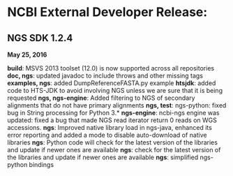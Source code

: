 # NCBI External Developer Release:

## NGS SDK 1.2.4
**May 25, 2016**

  **build**: MSVS 2013 toolset (12.0) is now supported across all repositories
  **doc, ngs**: updated javadoc to include throws and other missing tags
  **examples, ngs**: added DumpReferenceFASTA.py example
  **htsjdk**: added code to HTS-JDK  to avoid involving NGS unless we are sure that it is being requested
  **ngs, ngs-engine**: Added filtering to NGS of secondary alignments that do not have primary alignments
  **ngs, test**: ngs-python: fixed bug in String processing for Python 3.*
  **ngs-engine**: ncbi-ngs engine was updated: fixed a bug that made NGS read iterator return 0 reads on WGS accessions.
  **ngs**: Improved native library load in ngs-java, enhanced its error reporting and added a mode to disable auto-download of native libraries
  **ngs**: Python code will check for the latest version of the libraries and update if newer ones are available
  **ngs**: check for the latest version of the libraries and update if newer ones are available
  **ngs**: simplified ngs-python bindings

